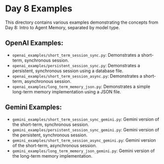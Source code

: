 # Day 8 Examples

This directory contains various examples demonstrating the concepts from Day 8: Intro to Agent Memory, separated by model type.

## OpenAI Examples:

- `openai_examples/short_term_session_sync.py`: Demonstrates a short-term, synchronous session.
- `openai_examples/persistent_session_sync.py`: Demonstrates a persistent, synchronous session using a database file.
- `openai_examples/short_term_session_async.py`: Demonstrates a short-term, asynchronous session.
- `openai_examples/long_term_memory_json.py`: Demonstrates a simple long-term memory implementation using a JSON file.

## Gemini Examples:

- `gemini_examples/short_term_session_sync_gemini.py`: Gemini version of the short-term, synchronous session.
- `gemini_examples/persistent_session_sync_gemini.py`: Gemini version of the persistent, synchronous session.
- `gemini_examples/short_term_session_async_gemini.py`: Gemini version of the short-term, asynchronous session.
- `gemini_examples/long_term_memory_json_gemini.py`: Gemini version of the long-term memory implementation.
